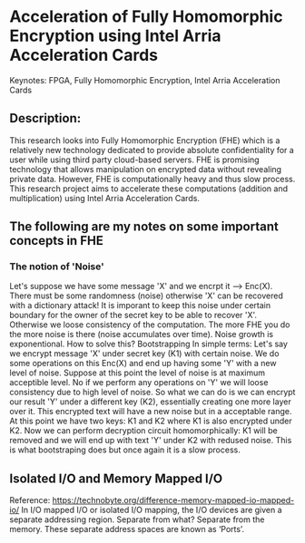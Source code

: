 # Acceleration of Fully Homomorphic Encryption using Intel Arria Acceleration Cards

Keynotes: FPGA, Fully Homomorphic Encryption, Intel Arria Acceleration Cards

## Description: 
This research looks into Fully Homomorphic Encryption (FHE) which is a relatively new technology dedicated to provide absolute confidentiality for a user while using third party cloud-based servers. FHE is promising technology that allows manipulation on encrypted data without revealing private data. However, FHE is computationally heavy and thus slow process. This research project aims to accelerate these computations (addition and multiplication) using Intel Arria Acceleration Cards. 


## The following are my notes on some important concepts in FHE

### The notion of 'Noise' 
Let's suppose we have some message 'X' and we encrpt it --> Enc(X). There must be some randomness (noise) otherwise 'X' can be recovered with a dictionary attack! It is imporant to keep this noise under certain boundary for the owner of the secret key to be able to recover 'X'. Otherwise we loose consistency of the computation. The more FHE you do the more noise is there (noise accumulates over time). Noise growth is exponentional. 
How to solve this? Bootstrapping 
In simple terms: 
Let's say we encrypt message 'X' under secret key (K1) with certain noise. We do some operations on this Enc(X) and end up having some 'Y' with a new level of noise. Suppose at this point the level of noise is at maximum acceptible level. No if we perform any operations on 'Y' we will loose consistency due to high level of noise. So what we can do is we can encrypt our result 'Y' under a different key (K2), essentially creating one more layer over it. This encrypted text will have a new noise but in a acceptable range. At this point we have two keys: K1 and K2 where K1 is also encrypted under K2. Now we can perform decryption circuit homomorphically: K1 will be removed and we will end up with text 'Y' under K2 with redused noise. This is what bootstraping does but once again it is a slow process. 


## Isolated I/O and Memory Mapped I/O
Reference: https://technobyte.org/difference-memory-mapped-io-mapped-io/ 
In I/O mapped I/O or isolated I/O mapping, the I/O devices are given a separate addressing region. Separate from what? Separate from the memory. These separate address spaces are known as ‘Ports’.
